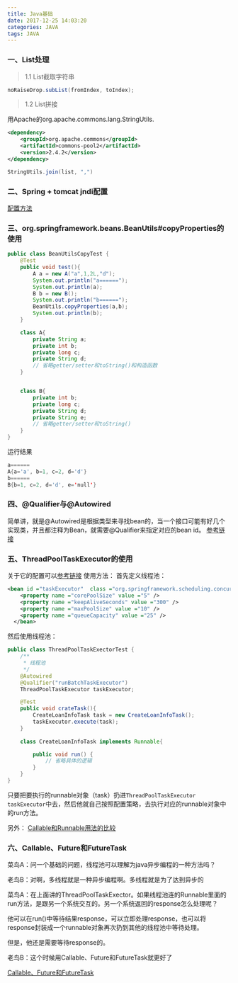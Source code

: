 ```yaml
---
title: Java基础
date: 2017-12-25 14:03:20
categories: JAVA
tags: JAVA
---
```

### 一、List处理

> 1.1 List截取字符串

```java
noRaiseDrop.subList(fromIndex, toIndex);
```

> 1.2 List拼接

用Apache的org.apache.commons.lang.StringUtils.
```xml
<dependency>
    <groupId>org.apache.commons</groupId>
    <artifactId>commons-pool2</artifactId>
    <version>2.4.2</version>
</dependency>
```
```java
StringUtils.join(list, ",")
```

### 二、Spring + tomcat jndi配置
[配置方法](http://www.cnblogs.com/zhilin-yang/p/4958000.html)

### 三、org.springframework.beans.BeanUtils#copyProperties的使用
```java
public class BeanUtilsCopyTest {
    @Test
    public void test(){
        A a = new A("a",1,2L,"d");
        System.out.println("a======");
        System.out.println(a);
        B b = new B();
        System.out.println("b======");
        BeanUtils.copyProperties(a,b);
        System.out.println(b);
    }

    class A{
        private String a;
        private int b;
        private long c;
        private String d;
        // 省略getter/setter和toString()和构造函数
    }


    class B{
        private int b;
        private long c;
        private String d;
        private String e;
        // 省略getter/setter和toString()
    }
}
```
运行结果
```java
a======
A{a='a', b=1, c=2, d='d'}
b======
B{b=1, c=2, d='d', e='null'}
```

### 四、@Qualifier与@Autowired
简单讲，就是@Autowired是根据类型来寻找bean的，当一个接口可能有好几个实现类，并且都注释为Bean，就需要@Qualifier来指定对应的bean id。
[参考链接](http://blog.csdn.net/clerk0324/article/details/25198457)

### 五、ThreadPoolTaskExecutor的使用
关于它的配置可以[参考链接](http://blog.csdn.net/seminmredoxu/article/details/7000709)
使用方法：
首先定义线程池：
```xml
<bean id ="taskExecutor"  class ="org.springframework.scheduling.concurrent.ThreadPoolTaskExecutor" >
    <property name ="corePoolSize" value ="5" /> 
    <property name ="keepAliveSeconds" value ="300" /> 
    <property name ="maxPoolSize" value ="10" /> 
    <property name ="queueCapacity" value ="25" /> 
  </bean>
```
然后使用线程池：
```java
public class ThreadPoolTaskExectorTest {
    /**
     * 线程池
     */
    @Autowired
    @Qualifier("runBatchTaskExecutor")
    ThreadPoolTaskExecutor taskExecutor;

    @Test
    public void crateTask(){
        CreateLoanInfoTask task = new CreateLoanInfoTask();
        taskExecutor.execute(task);
    }
    
    class CreateLoanInfoTask implements Runnable{

        public void run() {
            // 省略具体的逻辑
        }
    }
}
```
只要把要执行的runnable对象（task）扔进`ThreadPoolTaskExecutor taskExecutor`中去，然后他就自己按照配置策略，去执行对应的runnable对象中的run方法。

另外：
[Callable和Runnable用法的比较](http://blog.csdn.net/xtwolf008/article/details/7713580)

### 六、Callable、Future和FutureTask
菜鸟A：问一个基础的问题，线程池可以理解为java异步编程的一种方法吗？

老鸟B：对啊，多线程就是一种异步编程啊。多线程就是为了达到异步的

菜鸟A：在上面讲的ThreadPoolTaskExector。如果线程池连的Runnable里面的run方法，是跟另一个系统交互的。另一个系统返回的response怎么处理呢？

他可以在run()中等待结果response，可以立即处理response，也可以将response封装成一个runnable对象再次扔到其他的线程池中等待处理。

但是，他还是需要等待response的。

老鸟B：这个时候用Callable、Future和FutureTask就更好了

[Callable、Future和FutureTask](http://www.cnblogs.com/dolphin0520/p/3949310.html)